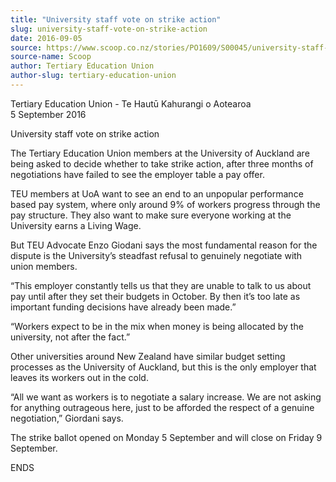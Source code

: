 ```yaml
---
title: "University staff vote on strike action"
slug: university-staff-vote-on-strike-action
date: 2016-09-05
source: https://www.scoop.co.nz/stories/PO1609/S00045/university-staff-vote-on-strike-action.htm
source-name: Scoop
author: Tertiary Education Union
author-slug: tertiary-education-union
---
```


<p>Tertiary Education Union - Te Hautū Kahurangi o
Aotearoa<br>5 September 2016</p>

<p>University staff vote on
strike action</p>

<p>The Tertiary Education Union members at the
University of Auckland are being asked to decide whether to
take strike action, after three months of negotiations have
failed to see the employer table a pay offer.</p>

<p>TEU members
at UoA want to see an end to an unpopular performance based
pay system, where only around 9% of workers progress through
the pay structure. They also want to make sure everyone
working at the University earns a Living Wage.</p>

<p>But TEU
Advocate Enzo Giodani says the most fundamental reason for
the dispute is the University’s steadfast refusal to
genuinely negotiate with union members.</p>

<p>“This employer
constantly tells us that they are unable to talk to us about
pay until after they set their budgets in October. By then
it’s too late as important funding decisions have already
been made.”<p>

<p>“Workers expect to be in the mix when
money is being allocated by the university, not after the
fact.”</p>

<p>Other universities around New Zealand have
similar budget setting processes as the University of
Auckland, but this is the only employer that leaves its
workers out in the cold.</p>

<p>“All we want as workers is to
negotiate a salary increase. We are not asking for anything
outrageous here, just to be afforded the respect of a
genuine negotiation,” Giordani says.</p>

<p>The strike ballot
opened on Monday 5 September and will close on Friday 9
September.</p>

<p>ENDS<br><p>

